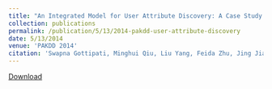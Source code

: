 ```yaml
---
title: "An Integrated Model for User Attribute Discovery: A Case Study on Political Affiliation Identification"
collection: publications
permalink: /publication/5/13/2014-pakdd-user-attribute-discovery
date: 5/13/2014
venue: 'PAKDD 2014'
citation: 'Swapna Gottipati, Minghui Qiu, Liu Yang, Feida Zhu, Jing Jiang. An Integrated Model for User Attribute Discovery: A Case Study on Political Affiliation Identification. In  Proceedings of the 18th Pacific-Asia Conference on Knowledge Discovery and Data Mining (PAKDD 2014), Tainan, Taiwan, May 2014. Full Oral Paper. Acceptance rate=10.8% (40 out of 371).'
---
```


<a href='http://yangliuy.github.io/files/papers/14-PAKDD-UserAttributePolitical.pdf'>Download</a>
